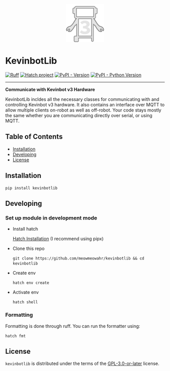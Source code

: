 <p align="center">
  <img src="https://raw.githubusercontent.com/meowmeowahr/kevinbotlib/refs/heads/main/docs/media/icon.svg" alt="Kevinbot v3 logo" width=120/>
</p>

# KevinbotLib

[![Ruff](https://img.shields.io/endpoint?url=https://raw.githubusercontent.com/astral-sh/ruff/main/assets/badge/v2.json)](https://github.com/astral-sh/ruff)
[![Hatch project](https://img.shields.io/badge/%F0%9F%A5%9A-Hatch-4051b5.svg)](https://github.com/pypa/hatch)
[![PyPI - Version](https://img.shields.io/pypi/v/kevinbotlib.svg)](https://pypi.org/project/kevinbotlib)
[![PyPI - Python Version](https://img.shields.io/pypi/pyversions/kevinbotlib.svg)](https://pypi.org/project/kevinbotlib)

-----

**Communicate with Kevinbot v3 Hardware**

KevinbotLib incldes all the necessary classes for communicating with and controlling Kevinbot v3 hardware. It also contains an interface over MQTT to allow multiple clients on-robot as well as off-robot. Your code stays mostly the same whether you are communicating directly over serial, or using MQTT.

## Table of Contents

- [Installation](#installation)
- [Developing](#developing)
- [License](#license)

## Installation

```console
pip install kevinbotlib
```

## Developing

### Set up module in development mode

* Install hatch
  
  [Hatch Installation](https://hatch.pypa.io/1.12/install/) (I recommend using pipx)
* Clone this repo

  ```console
  git clone https://github.com/meowmeowahr/kevinbotlib && cd kevinbotlib
  ```
* Create env
  ```console
  hatch env create
  ```
* Activate env

  ```console
  hatch shell
  ```

### Formatting

Formatting is done through ruff. You can run the formatter using:

```console
hatch fmt
```

## License

`kevinbotlib` is distributed under the terms of the [GPL-3.0-or-later](https://spdx.org/licenses/GPL-3.0-or-later.html) license.
